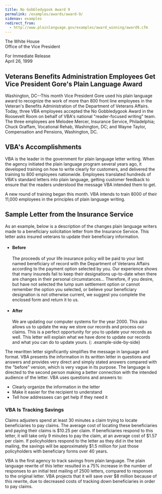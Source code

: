 ```yaml
---
title: No Gobbledygook Award 9
permalink: /examples/awards/award-9/
sidenav: examples
redirect_from:
  - http://www.plainlanguage.gov/examples/award_winning/award9.cfm
---
```


The White House  
Office of the Vice President

For Immediate Release  
April 26, 1999

## Veterans Benefits Administration Employees Get Vice President Gore's Plain Language Award

Washington, DC--This month Vice President Gore used his plain language award to recognize the work of more than 800 front line employees in the Veteran's Benefits Administration of the Department of Veterans Affairs. Today, three VBA employees accepted the No Gobbledygook Award in the Roosevelt Room on behalf of VBA's national "reader-focused writing" team. The three employees are Melodee Mercer, Insurance Service, Philadelphia; Chuck Graffam, Vocational Rehab, Washington, DC; and Wayne Taylor, Compensation and Pensions, Washington, DC.

## VBA's Accomplishments

VBA is the leader in the government for plain language letter writing. When the agency initiated the plain language program several years ago, it developed training on how to write clearly for customers, and delivered the training to 800 employees nationwide. Employees translated hundreds of VBA's standard letters into plain language, getting customer feedback to ensure that the readers understood the message VBA intended them to get.

A new round of training began this month. VBA intends to train 8000 of their 11,000 employees in the principles of plain language writing.

## Sample Letter from the Insurance Service

As an example, below is a description of the changes plain language writers made to a beneficiary solicitation letter from the Insurance Service. This letter asks insured veterans to update their beneficiary information.

* #### Before

  The proceeds of your life insurance policy will be paid to your last named beneficiary of record with the Department of Veterans Affairs according to the payment option selected by you. Our experience shows that many insureds fail to keep their designations up-to-date when there are changes in their personal circumstances... Therefore, if you desire, but have not selected the lump sum settlement option or cannot remember the option you selected, or believe your beneficiary designation is not otherwise current, we suggest you complete the enclosed form and return it to us.

* #### After

  We are updating our computer systems for the year 2000. This also allows us to update the way we store our records and process our claims. This is a perfect opportunity for you to update your records as well. This letter will explain what we have done to update our records and what you can do to update yours.
{: .example-side-by-side}

The rewritten letter significantly simplifies the message in language and format. VBA presents the information in its written letter in questions and answers and provides very direct and simply stated answers compared with the "before" version, which is very vague in its purpose. The language is directed to the second person making a better connection with the intended audience of the letter. VBA uses questions and answers to:

- Clearly organize the information in the letter
- Make it easier for the recipient to understand
- Tell how addressees can get help if they need it

### VBA Is Tracking Savings

Claims adjusters spend at least 30 minutes a claim trying to locate beneficiaries to pay claims. The average cost of locating these beneficiaries and paying their claims is $10.25 per claim. If beneficiaries respond to this letter, it will take only 9 minutes to pay the claim, at an average cost of $1.57 per claim. If policyholders respond to the letter as they did in the test mailing, the savings will be approximately $1.5 million for just those policyholders with beneficiary forms over 40 years.

VBA is the first agency to track savings from plain language. The plain language rewrite of this letter resulted in a 75% increase in the number of responses to an initial test mailing of 2500 letters, compared to responses to the original letter. VBA projects that it will save over $8 million because of this rewrite, due to decreased costs of tracking down beneficiaries in order to pay claims.
